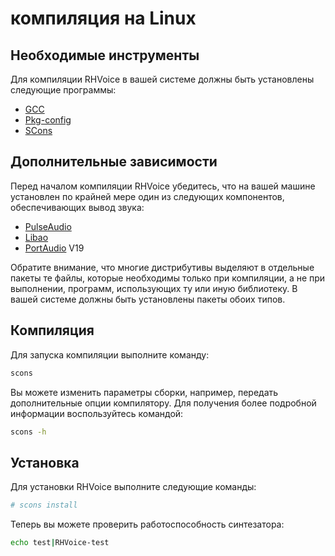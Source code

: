 # компиляция на Linux

## Необходимые инструменты

Для компиляции RHVoice в вашей системе должны быть установлены
следующие программы:

* [GCC](https://gcc.gnu.org)
* [Pkg-config](https://www.freedesktop.org/wiki/Software/pkg-config/)
* [SCons](https://www.scons.org)

## Дополнительные зависимости

Перед началом компиляции RHVoice убедитесь, что на вашей машине
установлен по крайней мере один из следующих компонентов,
обеспечивающих вывод звука:

* [PulseAudio](https://www.freedesktop.org/wiki/Software/PulseAudio/)
* [Libao](https://www.xiph.org/ao/)
* [PortAudio](http://www.portaudio.com) V19

Обратите внимание, что многие дистрибутивы выделяют в отдельные пакеты
те файлы, которые необходимы только при компиляции, а не при
выполнении, программ, использующих ту или иную библиотеку. В вашей
системе должны быть установлены пакеты обоих типов.

## Компиляция

Для запуска компиляции выполните команду:

```bash
scons
```

Вы можете изменить параметры сборки, например, передать дополнительные
опции компилятору. Для получения более подробной информации
воспользуйтесь командой:

```bash
scons -h
```

## Установка

Для установки RHVoice выполните следующие команды:

```bash
# scons install
```

Теперь вы можете проверить работоспособность синтезатора:

```bash
echo test|RHVoice-test
```
